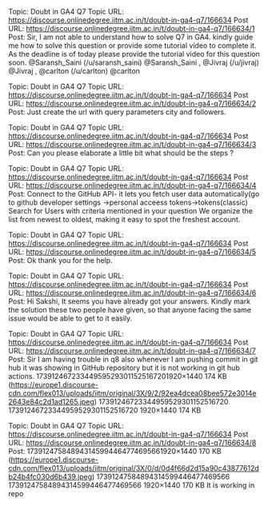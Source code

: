 Topic: Doubt in GA4 Q7
Topic URL: https://discourse.onlinedegree.iitm.ac.in/t/doubt-in-ga4-q7/166634
Post URL: https://discourse.onlinedegree.iitm.ac.in/t/doubt-in-ga4-q7/166634/1
Post:  Sir, 
I am not able to understand how to solve Q7 in GA4. kindly guide me how to solve this question or provide some tutorial video to complete it. 
As the deadline is of today please provide the tutorial video for this question soon. 
 @Saransh_Saini (/u/saransh_saini) @Saransh_Saini  ,  @Jivraj (/u/jivraj) @Jivraj  ,  @carlton (/u/carlton) @carlton 

Topic: Doubt in GA4 Q7
Topic URL: https://discourse.onlinedegree.iitm.ac.in/t/doubt-in-ga4-q7/166634
Post URL: https://discourse.onlinedegree.iitm.ac.in/t/doubt-in-ga4-q7/166634/2
Post:  Just create the url with query parameters city and followers. 

Topic: Doubt in GA4 Q7
Topic URL: https://discourse.onlinedegree.iitm.ac.in/t/doubt-in-ga4-q7/166634
Post URL: https://discourse.onlinedegree.iitm.ac.in/t/doubt-in-ga4-q7/166634/3
Post:  Can you please elaborate a little bit what should be the steps ? 

Topic: Doubt in GA4 Q7
Topic URL: https://discourse.onlinedegree.iitm.ac.in/t/doubt-in-ga4-q7/166634
Post URL: https://discourse.onlinedegree.iitm.ac.in/t/doubt-in-ga4-q7/166634/4
Post:  Connect to the GitHub API-  it lets you fetch user data automatically(go to github developer settings ->personal acceess tokens->tokens(classic) 
Search for Users with criteria mentioned in your question 
We organize the list from newest to oldest, making it easy to spot the freshest account. 

Topic: Doubt in GA4 Q7
Topic URL: https://discourse.onlinedegree.iitm.ac.in/t/doubt-in-ga4-q7/166634
Post URL: https://discourse.onlinedegree.iitm.ac.in/t/doubt-in-ga4-q7/166634/5
Post:  Ok thank you for the help. 

Topic: Doubt in GA4 Q7
Topic URL: https://discourse.onlinedegree.iitm.ac.in/t/doubt-in-ga4-q7/166634
Post URL: https://discourse.onlinedegree.iitm.ac.in/t/doubt-in-ga4-q7/166634/6
Post:  Hi Sakshi, 
It seems you have already got your answers. Kindly mark the solution these two people have given, so that anyone facing the same issue would be able to get to it easily. 

Topic: Doubt in GA4 Q7
Topic URL: https://discourse.onlinedegree.iitm.ac.in/t/doubt-in-ga4-q7/166634
Post URL: https://discourse.onlinedegree.iitm.ac.in/t/doubt-in-ga4-q7/166634/7
Post:  Sir I am having trouble in q8 also whenever I am pushing commit in git hub it was showing in GitHub repository but it is not working in git hub actions. 
 173912467233449595293011525167201920×1440 174 KB (https://europe1.discourse-cdn.com/flex013/uploads/iitm/original/3X/9/2/92ea4dcea08bee572e3014e2643e84c2d1ad1265.jpeg) 17391246723344959529301152516720 17391246723344959529301152516720 1920×1440 174 KB 

Topic: Doubt in GA4 Q7
Topic URL: https://discourse.onlinedegree.iitm.ac.in/t/doubt-in-ga4-q7/166634
Post URL: https://discourse.onlinedegree.iitm.ac.in/t/doubt-in-ga4-q7/166634/8
Post:  173912475848943145994464774695661920×1440 170 KB (https://europe1.discourse-cdn.com/flex013/uploads/iitm/original/3X/0/d/0d4f66d2d15a90c43877612db24b4fc030d6b439.jpeg) 17391247584894314599446477469566 17391247584894314599446477469566 1920×1440 170 KB 
It is working in repo 
